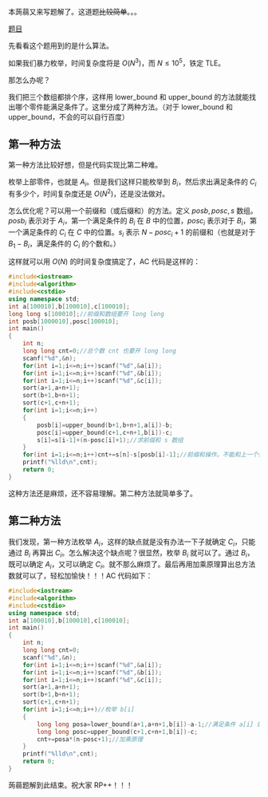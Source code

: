 本蒟蒻又来写题解了。这道题~~比较简单~~。。。

[题目](https://www.luogu.com.cn/problem/AT3620)

先看看这个题用到的是什么算法。

如果我们暴力枚举，时间复杂度将是 $O(N^3)$，而 $N≤10^5$，铁定 TLE。

那怎么办呢？

我们把三个数组都排个序，这样用 lower_bound 和 upper_bound 的方法就能找出哪个零件能满足条件了。这里分成了两种方法。（对于 lower_bound 和 upper_bound，不会的可以自行百度）

## 第一种方法

第一种方法比较好想，但是代码实现比第二种难。

枚举上部零件，也就是 $A_i$。但是我们这样只能枚举到 $B_i$，然后求出满足条件的 $C_i$ 有多少个，时间复杂度还是 $O(N^2)$，还是没法做对。

怎么优化呢？可以用一个前缀和（或后缀和）的方法。定义 $posb,posc,s$ 数组。$posb_i$ 表示对于 $A_i$，第一个满足条件的 $B_i$ 在 $B$ 中的位置，$posc_i$ 表示对于 $B_i$，第一个满足条件的 $C_i$ 在 $C$ 中的位置。$s_i$ 表示 $N-posc_i+1$ 的前缀和（也就是对于 $B_1-B_i$，满足条件的 $C_i$ 的个数和。）

这样就可以用 $O(N)$ 的时间复杂度搞定了，AC 代码是这样的：

```cpp
#include<iostream>
#include<algorithm>
#include<cstdio>
using namespace std;
int a[100010],b[100010],c[100010];
long long s[100010];//前缀和数组要开 long long
int posb[1000010],posc[100010];
int main()
{
	int n;
	long long cnt=0;//总个数 cnt 也要开 long long
	scanf("%d",&n);
	for(int i=1;i<=n;i++)scanf("%d",&a[i]);
	for(int i=1;i<=n;i++)scanf("%d",&b[i]);
	for(int i=1;i<=n;i++)scanf("%d",&c[i]);
	sort(a+1,a+n+1);
	sort(b+1,b+n+1);
	sort(c+1,c+n+1);
	for(int i=1;i<=n;i++)
	{
		posb[i]=upper_bound(b+1,b+n+1,a[i])-b;
		posc[i]=upper_bound(c+1,c+n+1,b[i])-c;
		s[i]=s[i-1]+(n-posc[i]+1);//求前缀和 s 数组
	}
	for(int i=1;i<=n;i++)cnt+=s[n]-s[posb[i]-1];//前缀和操作。不能和上一个循环放在一起。因为 i<n 时还没有算到 s[n]。
	printf("%lld\n",cnt);
	return 0;
}
```

这种方法还是麻烦，还不容易理解。第二种方法就简单多了。

## 第二种方法

我们发现，第一种方法枚举 $A_i$，这样的缺点就是没有办法一下子就确定 $C_i$，只能通过 $B_i$ 再算出 $C_i$。怎么解决这个缺点呢？很显然，枚举 $B_i$ 就可以了。通过 $B_i$，既可以确定 $A_i$，又可以确定 $C_i$。就不那么麻烦了。最后再用加乘原理算出总方法数就可以了，轻松加愉快！！！AC 代码如下：

```cpp
#include<iostream>
#include<algorithm>
#include<cstdio>
using namespace std;
int a[100010],b[100010],c[100010];
int main()
{
	int n;
	long long cnt=0;
	scanf("%d",&n);
	for(int i=1;i<=n;i++)scanf("%d",&a[i]);
	for(int i=1;i<=n;i++)scanf("%d",&b[i]);
	for(int i=1;i<=n;i++)scanf("%d",&c[i]);
	sort(a+1,a+n+1);
	sort(b+1,b+n+1);
	sort(c+1,c+n+1);
	for(int i=1;i<=n;i++)//枚举 b[i]
	{
		long long posa=lower_bound(a+1,a+n+1,b[i])-a-1;//满足条件 a[i] 的个数。因为得小于 b[i]，所以要减一。
		long long posc=upper_bound(c+1,c+n+1,b[i])-c;
  		cnt+=posa*(n-posc+1);//加乘原理
	}
	printf("%lld\n",cnt);
	return 0;
}
```

蒟蒻题解到此结束。祝大家 RP++！！！